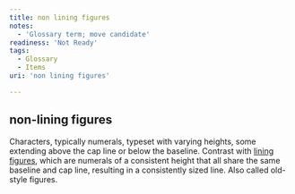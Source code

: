 ```yaml
---
title: non lining figures
notes:
  - 'Glossary term; move candidate'
readiness: 'Not Ready'
tags:
  - Glossary
  - Items
uri: 'non lining figures'

---
```

## <span>non-lining figures</span>

Characters, typically numerals, typeset with varying heights, some extending above the cap line or below the baseline. Contrast with [lining figures](/lining_figures), which are numerals of a consistent height that all share the same baseline and cap line, resulting in a consistently sized line. Also called old-style figures.

